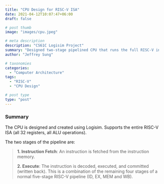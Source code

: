 ```yaml
---
title: "CPU Design for RISC-V ISA"
date: 2021-04-12T10:07:47+06:00
draft: false

# post thumb
image: "images/cpu.jpeg"

# meta description
description: "CS61C Logisim Project"
summary: "Designed two-stage pipelined CPU that runs the full RISC-V instruction set."
author: "Jeffrey Sung"

# taxonomies
categories: 
  - "Computer Architecture"
tags:
  - "RISC-V"
  - "CPU Design"

# post type
type: "post"
---
```


### Summary
The CPU is designed and created using Logisim. Supports the entire RISC-V ISA (all 32 registers, all ALU operations). 

The two stages of the pipeline are:
>**1. Instruction Fetch**:  An instruction is fetched from the instruction memory.
>
>**2. Execute**:  The instruction is decoded, executed, and committed (written back). This is a combination of the remaining four stages of a normal five-stage RISC-V pipeline (ID, EX, MEM and WB).